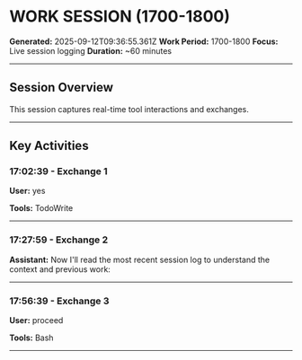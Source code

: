 # WORK SESSION (1700-1800)

**Generated:** 2025-09-12T09:36:55.361Z
**Work Period:** 1700-1800
**Focus:** Live session logging
**Duration:** ~60 minutes

---

## Session Overview

This session captures real-time tool interactions and exchanges.

---

## Key Activities

### 17:02:39 - Exchange 1

**User:** yes

**Tools:** TodoWrite

---

### 17:27:59 - Exchange 2

**Assistant:** Now I'll read the most recent session log to understand the context and previous work:

---

### 17:56:39 - Exchange 3

**User:** proceed

**Tools:** Bash

---

